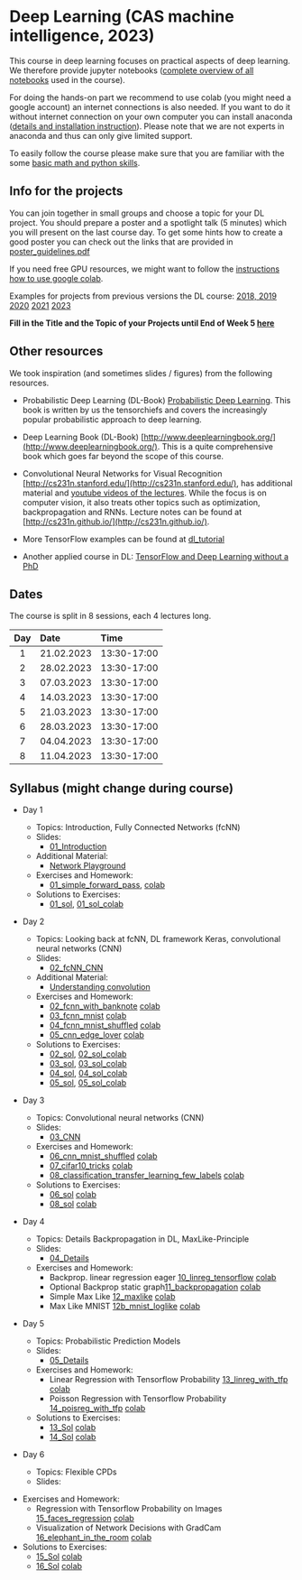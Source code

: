 
# Deep Learning (CAS machine intelligence, 2023) 

This course in deep learning focuses on practical aspects of deep learning. We therefore provide jupyter notebooks ([complete overview of all notebooks](https://github.com/tensorchiefs/dl_course_2023/tree/master/notebooks) used in the course). 

For doing the hands-on part we recommend to use colab (you might need a google account) an internet connections is also needed. If you want to do it without internet connection on your own computer you can install anaconda ([details and installation instruction](anaconda.md)). Please note that we are not experts in anaconda and thus can only give limited support.

To easily follow the course please make sure that you are familiar with the some [basic math and python skills](prerequistites.md). 

## Info for the projects
You can join together in small groups and choose a topic for your DL project. You should prepare a poster and a spotlight talk (5 minutes) which you will present on the last course day. To get some hints how to create a good poster you can check out the links that are provided in <a href="https://www.dropbox.com/s/u1f6mqk4pc3uhxe/poster-guidelines.pdf?dl=1">poster_guidelines.pdf</a> 

If you need free GPU resources, we might want to follow the [instructions how to use google colab](co.md).  

Examples for projects from previous versions the DL course:
  [2018, 2019](projects.md)
  [2020](https://docs.google.com/spreadsheets/d/1NXinRQMifg_QNQs1fyn5HeiZNRnTGnIy1W7-ij-jQhg/edit?usp=sharing)
  [2021](https://docs.google.com/spreadsheets/d/18VFrPbKq3YSOg8Ebc1q1wGgkfgaWl7IkcCClGEDGj6Q/edit#gid=0)
  [2023](https://docs.google.com/spreadsheets/d/1TZf5hKekzOlBC7J0-EAltGOMTuZyrDhHu3ANve0q6H4/edit#gid=0)



**Fill in the Title and the Topic of your Projects until End of Week 5 [here](https://docs.google.com/spreadsheets/d/1d1y-Qf9OW7Vg30WzWwCckYPBMyRcg-d-qLG_lA0Z5jk/edit?usp=sharing)**

## Other resources 
We took inspiration (and sometimes slides / figures) from the following resources.

* Probabilistic Deep Learning (DL-Book) [Probabilistic Deep Learning](https://www.manning.com/books/probabilistic-deep-learning?a_aid=probabilistic_deep_learning&a_bid=78e55885). This book is written by us the tensorchiefs and covers the increasingly popular probabilistic approach to deep learning.

* Deep Learning Book (DL-Book) [http://www.deeplearningbook.org/](http://www.deeplearningbook.org/). This is a quite comprehensive book which goes far beyond the scope of this course. 

* Convolutional Neural Networks for Visual Recognition [http://cs231n.stanford.edu/](http://cs231n.stanford.edu/), has additional material and [youtube videos of the lectures](https://www.youtube.com/playlist?list=PLkt2uSq6rBVctENoVBg1TpCC7OQi31AlC). While the focus is on computer vision, it also treats other topics such as optimization, backpropagation and RNNs. Lecture notes can be found at [http://cs231n.github.io/](http://cs231n.github.io/).

* More TensorFlow examples can be found at [dl_tutorial](https://github.com/oduerr/dl_tutorial/tree/master/tensorflow/) 

* Another applied course in DL: [TensorFlow and Deep Learning without a PhD](https://cloud.google.com/blog/big-data/2017/01/learn-tensorflow-and-deep-learning-without-a-phd)

## Dates 
The course is split in 8 sessions, each 4 lectures long. 

| Day  |      Date    |      Time    |
|:--------:|:--------------|:---------------|
| 1        | 21.02.2023 | 13:30-17:00 |
| 2        | 28.02.2023 | 13:30-17:00 |
| 3        | 07.03.2023 | 13:30-17:00 |
| 4        | 14.03.2023 | 13:30-17:00 |
| 5        | 21.03.2023 | 13:30-17:00 |
| 6        | 28.03.2023 | 13:30-17:00 |
| 7        | 04.04.2023 | 13:30-17:00 |
| 8        | 11.04.2023 | 13:30-17:00 |



## Syllabus (might change during course) 
- Day 1
  - Topics: Introduction, Fully Connected Networks (fcNN) 
  - Slides: 
     - [01_Introduction](https://github.com/tensorchiefs/dl_course_2023/blob/master/slides/01_Introduction.pdf)
  - Additional Material: 
    - [Network Playground](https://playground.tensorflow.org/)
  - Exercises and Homework: 
    - [01_simple_forward_pass](https://github.com/tensorchiefs/dl_course_2023/blob/master/notebooks/01_simple_forward_pass.ipynb), [colab](https://colab.research.google.com/github/tensorchiefs/dl_course_2023/blob/master/notebooks/01_simple_forward_pass.ipynb) 
  - Solutions to Exercises: 
    - [01_sol](https://github.com/tensorchiefs/dl_course_2023/blob/master/notebooks/01_simple_forward_pass_sol.ipynb), [01_sol_colab](https://colab.research.google.com/github/tensorchiefs/dl_course_2023/blob/master/notebooks/01_simple_forward_pass_sol.ipynb) 



- Day 2
  - Topics: Looking back at fcNN, DL framework Keras, convolutional neural networks (CNN)
  - Slides: 
     - [02_fcNN_CNN](https://github.com/tensorchiefs/dl_course_2023/blob/master/slides/02_fcNN_CNN.pdf)
  - Additional Material: 
    - [Understanding convolution](https://towardsdatascience.com/intuitively-understanding-convolutions-for-deep-learning-1f6f42faee1)
  - Exercises and Homework: 
    - [02_fcnn_with_banknote](https://github.com/tensorchiefs/dl_course_2023/blob/master/notebooks/02_fcnn_with_banknote.ipynb) [colab](https://colab.research.google.com/github/tensorchiefs/dl_course_2023/blob/master/notebooks/02_fcnn_with_banknote.ipynb)
    - [03_fcnn_mnist](https://github.com/tensorchiefs/dl_course_2023/blob/master/notebooks/03_fcnn_mnist.ipynb)  [colab](https://colab.research.google.com/github/tensorchiefs/dl_course_2023/blob/master/notebooks/03_fcnn_mnist.ipynb)
    - [04_fcnn_mnist_shuffled](https://github.com/tensorchiefs/dl_course_2023/blob/master/notebooks/04_fcnn_mnist_shuffled.ipynb) [colab](https://colab.research.google.com/github/tensorchiefs/dl_course_2023/blob/master/notebooks/04_fcnn_mnist_shuffled.ipynb) 
    - [05_cnn_edge_lover](https://github.com/tensorchiefs/dl_course_2023/blob/master/notebooks/05_cnn_edge_lover.ipynb) [colab](https://colab.research.google.com/github/tensorchiefs/dl_course_2023/blob/master/notebooks/05_cnn_edge_lover.ipynb) 
    
  <!--- auskommentieren  - [07_cifar10_norm](https://github.com/tensorchiefs/dl_course_2023/blob/master/notebooks/07_cifar10_norm.ipynb) [colab](https://colab.research.google.com/github/tensorchiefs/dl_course_2023/blob/master/notebooks/07_cifar10_norm.ipynb)--->
  - Solutions to Exercises: 
    - [02_sol](https://github.com/tensorchiefs/dl_course_2023/blob/master/notebooks/02_fcnn_with_banknote_sol.ipynb), [02_sol_colab](https://colab.research.google.com/github/tensorchiefs/dl_course_2023/blob/master/notebooks/02_fcnn_with_banknote_sol.ipynb)
    - [03_sol](https://github.com/tensorchiefs/dl_course_2023/blob/master/notebooks/03_fcnn_mnist_sol.ipynb), [03_sol_colab](https://colab.research.google.com/github/tensorchiefs/dl_course_2023/blob/master/notebooks/03_fcnn_mnist_sol.ipynb) 
    - [04_sol](https://github.com/tensorchiefs/dl_course_2023/blob/master/notebooks/04_fcnn_mnist_shuffled_sol.ipynb), [04_sol_colab](https://colab.research.google.com/github/tensorchiefs/dl_course_2023/blob/master/notebooks/04_fcnn_mnist_shuffled_sol.ipynb) 
    - [05_sol](https://github.com/tensorchiefs/dl_course_2023/blob/master/notebooks/05_cnn_edge_lover_sol.ipynb), [05_sol_colab](https://colab.research.google.com/github/tensorchiefs/dl_course_2023/blob/master/notebooks/05_cnn_edge_lover_sol.ipynb) 
   

- Day 3
  - Topics: Convolutional neural networks (CNN) 
  - Slides: 
     - [03_CNN](https://github.com/tensorchiefs/dl_course_2023/blob/master/slides/03_CNN.pdf)
  - Exercises and Homework:  
    - [06_cnn_mnist_shuffled](https://github.com/tensorchiefs/dl_course_2023/blob/master/notebooks/06_cnn_mnist_shuffled.ipynb) [colab](https://colab.research.google.com/github/tensorchiefs/dl_course_2023/blob/master/notebooks/06_cnn_mnist_shuffled.ipynb)
    - [07_cifar10_tricks](https://github.com/tensorchiefs/dl_course_2023/blob/master/notebooks/07_cifar10_tricks_sol.ipynb) [colab](https://colab.research.google.com/github/tensorchiefs/dl_course_2023/blob/master/notebooks/07_cifar10_tricks_sol.ipynb)
	- [08_classification_transfer_learning_few_labels](https://github.com/tensorchiefs/dl_course_2023/blob/main/notebooks/08_classification_transfer_learining_few_labels.ipynb) [colab](https://colab.research.google.com/github/tensorchiefs/dl_course_2023/blob/main/notebooks/08_classification_transfer_learining_few_labels.ipynb) 
    
  <!--- auskommentieren	- [09_1DConv](https://github.com/tensorchiefs/dl_course_2023/blob/master/notebooks/09_1DConv.ipynb) [colab](https://colab.research.google.com/github/tensorchiefs/dl_course_2023/blob/master/notebooks/09_1DConv.ipynb) --->
  - Solutions to Exercises:  
    - [06_sol](https://github.com/tensorchiefs/dl_course_2023/blob/master/notebooks/06_cnn_mnist_shuffled_sol.ipynb) [colab](https://colab.research.google.com/github/tensorchiefs/dl_course_2023/blob/master/notebooks/06_cnn_mnist_shuffled_sol.ipynb) 
	- [08_sol](https://github.com/tensorchiefs/dl_course_2023/blob/master/notebooks/08_classification_transfer_learning_few_labels_sol.ipynb) [colab](https://colab.research.google.com/github/tensorchiefs/dl_course_2023/blob/main/notebooks/08_classification_transfer_learning_few_labels_sol.ipynb)
<!--- auskommentieren	- [09_sol](https://github.com/tensorchiefs/dl_course_2023/blob/master/notebooks/09_1DConv_sol.ipynb) [colab](https://colab.research.google.com/github/tensorchiefs/dl_course_2023/blob/master/notebooks/09_1DConv_sol.ipynb) --->


- Day 4
  - Topics: Details Backpropagation in DL, MaxLike-Principle
  - Slides:
  	- [04_Details](https://github.com/tensorchiefs/dl_course_2023/blob/master/slides/04_Details.pdf)
  - Exercises and Homework:
	- Backprop. linear regression eager [10_linreg_tensorflow](https://github.com/tensorchiefs/dl_course_2023/blob/master/notebooks/10_linreg_tensorflow.ipynb) [colab](https://colab.research.google.com/github/tensorchiefs/dl_course_2023/blob/master/notebooks/10_linreg_tensorflow.ipynb) 	
	- Optional Backprop static graph[11_backpropagation](https://github.com/tensorchiefs/dl_course_2023/blob/master/notebooks/11_backpropagation.ipynb) [colab](https://colab.research.google.com/github/tensorchiefs/dl_course_2023/blob/master/notebooks/11_backpropagation.ipynb)
	- Simple Max Like [12_maxlike](https://github.com/tensorchiefs/dl_book/blob/master/chapter_04/nb_ch04_01.ipynb) [colab](https://colab.research.google.com/github/tensorchiefs/dl_book/blob/master/chapter_04/nb_ch04_01.ipynb)
	- Max Like MNIST [12b_mnist_loglike](https://github.com/tensorchiefs/dl_course_2023/blob/master/notebooks/12b_mnist_loglike.ipynb) [colab](https://colab.research.google.com/github/tensorchiefs/dl_course_2023/blob/master/notebooks/12b_mnist_loglike.ipynb)


- Day 5
  - Topics: Probabilistic Prediction Models
  - Slides:  
  	- [05_Details](https://github.com/tensorchiefs/dl_course_2023/blob/master/slides/05_Probabilistic_Modeling.pdf)
  - Exercises and Homework:  
	- Linear Regression with Tensorflow Probability [13_linreg_with_tfp](https://github.com/tensorchiefs/dl_course_2023/blob/master/notebooks/13_linreg_with_tfp.ipynb) [colab](https://colab.research.google.com/github/tensorchiefs/dl_course_2023/blob/master/notebooks/13_linreg_with_tfp.ipynb)  
	- Poisson Regression with Tensorflow Probability [14_poisreg_with_tfp](https://github.com/tensorchiefs/dl_course_2023/blob/master/notebooks/14_poisreg_with_tfp.ipynb) [colab](https://colab.research.google.com/github/tensorchiefs/dl_course_2023/blob/master/notebooks/14_poisreg_with_tfp.ipynb)  
  - Solutions to Exercises:  
	- [13_Sol](https://github.com/tensorchiefs/dl_course_2023/blob/master/notebooks/13_linreg_with_tfp_sol.ipynb) [colab](https://colab.research.google.com/github/tensorchiefs/dl_course_2023/blob/master/notebooks/13_linreg_with_tfp_sol.ipynb)   	
	- [14_Sol](https://github.com/tensorchiefs/dl_course_2023/blob/master/notebooks/14_poisreg_with_tfp_sol.ipynb) [colab](https://colab.research.google.com/github/tensorchiefs/dl_course_2023/blob/master/notebooks/14_poisreg_with_tfp_sol.ipynb)   


- Day 6
  - Topics: Flexible CPDs
  - Slides:  
<!--   	- [06_Details](https://github.com/tensorchiefs/dl_course_2023/blob/master/slides/06_flexible_CPDs.pdf) -->
  - Exercises and Homework:  
	- Regression with Tensorflow Probability on Images [15_faces_regression](https://github.com/tensorchiefs/dl_course_2023/blob/master/notebooks/15_faces_regression.ipynb) [colab](https://colab.research.google.com/github/tensorchiefs/dl_course_2023/blob/master/notebooks/15_faces_regression.ipynb)  
	- Visualization of Network Decisions with GradCam [16_elephant_in_the_room](https://github.com/tensorchiefs/dl_course_2023/blob/master/notebooks/16_elephant_in_the_room.ipynb) [colab](https://colab.research.google.com/github/tensorchiefs/dl_course_2023/blob/master/notebooks/16_elephant_in_the_room.ipynb)  
  - Solutions to Exercises:  
	- [15_Sol](https://github.com/tensorchiefs/dl_course_2023/blob/master/notebooks/15_faces_regression_sol.ipynb) [colab](https://colab.research.google.com/github/tensorchiefs/dl_course_2023/blob/master/notebooks/15_faces_regression_sol.ipynb)   	
	- [16_Sol](https://github.com/tensorchiefs/dl_course_2023/blob/master/notebooks/16_elephant_in_the_room_sol.ipynb) [colab](https://colab.research.google.com/github/tensorchiefs/dl_course_2023/blob/master/notebooks/16_elephant_in_the_room_sol.ipynb)  







